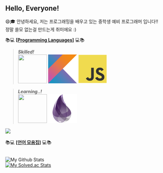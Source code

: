 ## Hello, Everyone!

😄🎓 안녕하세요, 저는 프로그래밍을 배우고 있는 중학생 예비 프로그래머 입니다!!<br>
정말 쓸모 없는걸 만드는게 취미에요 :)<br>

📚💻 **\[[Programming Languages](https://github.com/pl-Steve28-lq/ProgrammingLanguages)\]** 💻📚 <br> 

> _**Skilled!**_ <br>
> [<img src="https://upload.wikimedia.org/wikipedia/commons/c/c3/Python-logo-notext.svg" width=90 height=90>](https://en.wikipedia.org/wiki/Python_(programming_language))
> [<img src="https://raw.githubusercontent.com/devicons/devicon/master/icons/kotlin/kotlin-original.svg" width=90 height=90>](https://en.wikipedia.org/wiki/Kotlin_(programming_language))
> [<img src="https://raw.githubusercontent.com/devicons/devicon/master/icons/javascript/javascript-original.svg" width=90 height=90>](https://en.wikipedia.org/wiki/JavaScript)

> _**Learning..!**_ <br>
> [<img src="https://www.rust-lang.org/logos/rust-logo-128x128.png" width=90 height=90>](https://en.wikipedia.org/wiki/Rust_(programming_language))
> [<img src="https://raw.githubusercontent.com/devicons/devicon/master/icons/elixir/elixir-original.svg" width=90 height=90>](https://en.wikipedia.org/wiki/Elixir_(programming_language))

<img src="https://github-readme-stats.vercel.app/api/top-langs/?username=pl-Steve28-lq&show_icons=true&title_color=004c97&icon_color=004c97&text_color=434343&bg_color=00000000&cache_seconds=1800&layout=compact&langs_count=8">


📚💻 **\[[언어 모음집](https://github.com/pl-Steve28-lq/ProgrammingLanguages)\]** 💻📚 <br> <br>

![My Github Stats](https://github-readme-stats.vercel.app/api?username=pl-Steve28-lq&show_icons=true) <br>
[![My Solved.ac Stats](http://mazassumnida.wtf/api/v2/generate_badge?boj=kenis7)](https://solved.ac/profile/kenis7)


<!--
**pl-Steve28-lq/pl-Steve28-lq** is a ✨ _special_ ✨ repository because its `README.md` (this file) appears on your GitHub profile.

Here are some ideas to get you started:

- 🔭 I’m currently working on ...
- 🌱 I’m currently learning ...
- 👯 I’m looking to collaborate on ...
- 🤔 I’m looking for help with ...
- 💬 Ask me about ...
- 📫 How to reach me: ...
- 😄 Pronouns: ...
- ⚡ Fun fact: ...
-->
